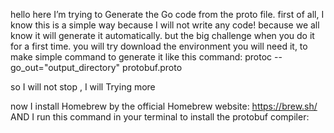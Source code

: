 hello here I’m trying to Generate the Go code from the proto file.
first of all, I know this is a simple way because I will not write any code!
because we all know it will generate it automatically.
but the big challenge when you do it for a first time.
you will try download the environment you will need it, to make simple command to generate it
like this command:
protoc --go_out="output_directory" protobuf.proto


so I will not stop , I will Trying more

now I install Homebrew by the official Homebrew website: https://brew.sh/
AND I run this command <brew install protobuf>
in your terminal to install the protobuf compiler:
